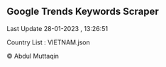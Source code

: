 

## Google Trends Keywords Scraper 
 
Last Update 28-01-2023 , 13:26:51

Country List :
VIETNAM.json



© Abdul Muttaqin 
